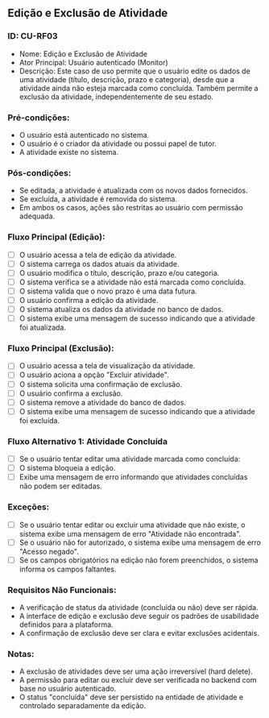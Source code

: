 ## Edição e Exclusão de Atividade
### ID: CU-RF03
- Nome: Edição e Exclusão de Atividade
- Ator Principal: Usuário autenticado (Monitor)
- Descrição: Este caso de uso permite que o usuário edite os dados de uma atividade (título, descrição, prazo e categoria), desde que a atividade ainda não esteja marcada como concluída. Também permite a exclusão da atividade, independentemente de seu estado.

### Pré-condições:
- O usuário está autenticado no sistema.
- O usuário é o criador da atividade ou possui papel de tutor.
- A atividade existe no sistema.

### Pós-condições:
- Se editada, a atividade é atualizada com os novos dados fornecidos.
- Se excluída, a atividade é removida do sistema.
- Em ambos os casos, ações são restritas ao usuário com permissão adequada.

### Fluxo Principal (Edição):
- [ ] O usuário acessa a tela de edição da atividade.
- [ ] O sistema carrega os dados atuais da atividade.
- [ ] O usuário modifica o título, descrição, prazo e/ou categoria.
- [ ] O sistema verifica se a atividade não está marcada como concluída.
- [ ] O sistema valida que o novo prazo é uma data futura.
- [ ] O usuário confirma a edição da atividade.
- [ ] O sistema atualiza os dados da atividade no banco de dados.
- [ ] O sistema exibe uma mensagem de sucesso indicando que a atividade foi atualizada.

### Fluxo Principal (Exclusão):
- [ ] O usuário acessa a tela de visualização da atividade.
- [ ] O usuário aciona a opção "Excluir atividade".
- [ ] O sistema solicita uma confirmação de exclusão.
- [ ] O usuário confirma a exclusão.
- [ ] O sistema remove a atividade do banco de dados.
- [ ] O sistema exibe uma mensagem de sucesso indicando que a atividade foi excluída.

### Fluxo Alternativo 1: Atividade Concluída
- [ ] Se o usuário tentar editar uma atividade marcada como concluída:
- [ ] O sistema bloqueia a edição.
- [ ] Exibe uma mensagem de erro informando que atividades concluídas não podem ser editadas.

### Exceções:
- [ ] Se o usuário tentar editar ou excluir uma atividade que não existe, o sistema exibe uma mensagem de erro "Atividade não encontrada".
- [ ] Se o usuário não for autorizado, o sistema exibe uma mensagem de erro "Acesso negado".
- [ ] Se os campos obrigatórios na edição não forem preenchidos, o sistema informa os campos faltantes.

### Requisitos Não Funcionais:
- A verificação de status da atividade (concluída ou não) deve ser rápida.
- A interface de edição e exclusão deve seguir os padrões de usabilidade definidos para a plataforma.
- A confirmação de exclusão deve ser clara e evitar exclusões acidentais.

### Notas:
- A exclusão de atividades deve ser uma ação irreversível (hard delete).
- A permissão para editar ou excluir deve ser verificada no backend com base no usuário autenticado.
- O status "concluída" deve ser persistido na entidade de atividade e controlado separadamente da edição.

